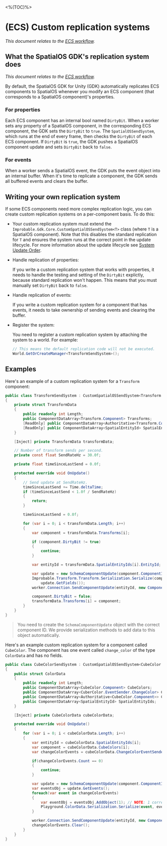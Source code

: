 <%(TOC)%>
# (ECS) Custom replication systems
 _This document relates to the [ECS workflow]({{urlRoot}}/content/intro-workflows-spatialos-entities)._

## What the SpatialOS GDK's replication system does
 _This document relates to the [ECS workflow]({{urlRoot}}/content/intro-workflows-spatialos-entities)._

By default, the SpatialOS GDK for Unity (GDK) automatically replicates ECS components to SpatialOS whenever you modify an ECS component (that corresponds to a SpatialOS component)'s properties.

### For properties

Each ECS component has an internal bool named `DirtyBit`. When a worker sets any property of a SpatialOS component, in the corresponding ECS component, the GDK sets the `DirtyBit` to `true`. The `SpatialOSSendSystem`, which runs at the end of every frame, then checks the `DirtyBit` of each ECS component. If `DirtyBit` is `true`, the GDK pushes a SpatialOS component update and sets `DirtyBit` back to `false`.

### For events

When a worker sends a SpatialOS event, the GDK puts the event object into an internal buffer. When it's time to replicate a component, the GDK sends all buffered events and clears the buffer.

## Writing your own replication system

If some ECS components need more complex replication logic, you can create custom replication systems on a per-component basis. To do this:

* Your custom replication system must extend the `Improbable.Gdk.Core.CustomSpatialOSSendSystem<T>` class (where `T` is a SpatialOS component). Note that this disables the standard replication for `T` and ensures the system runs at the correct point in the update lifecycle. For more information about the update lifecycle see [System Update Order]({{urlRoot}}/content/ecs/system-update-order).

* Handle replication of properties:

    If you write a custom replication system that works with properties, it needs to handle the testing and setting of the `DirtyBit` explictly, because standard replication won't happen. This means that you must manually set `DirtyBit` back to `false`.

* Handle replication of events:

    If you write a custom replication system for a component that has events, it needs to take ownership of sending events and clearing the buffer.

* Register the system:

    You need to register a custom replication system by attaching the system to a world. For example:

    ```csharp
    // This means the default replication code will not be executed.
    World.GetOrCreateManager<TransformSendSystem>();
    ```

## Examples

Here's an example of a custom replication system for a `Transform` component:

```csharp
public class TransformSendSystem : CustomSpatialOSSendSystem<Transform.Component>
{
    private struct TransformData
    {
        public readonly int Length;
        public ComponentDataArray<Transform.Component> Transforms;
        [ReadOnly] public ComponentDataArray<Authoritative<Transform.Component>> TransformAuthority;
        [ReadOnly] public ComponentDataArray<SpatialEntityId> SpatialEntityIds;
    }

    [Inject] private TransformData transformData;

    // Number of transform sends per second.
    private const float SendRateHz = 30.0f;

    private float timeSinceLastSend = 0.0f;

    protected override void OnUpdate()
    {
        // Send update at SendRateHz.
        timeSinceLastSend += Time.deltaTime;
        if (timeSinceLastSend < 1.0f / SendRateHz)
        {
            return;
        }

        timeSinceLastSend = 0.0f;

        for (var i = 0; i < transformData.Length; i++)
        {
            var component = transformData.Transforms[i];

            if (component.DirtyBit != true)
            {
                continue;
            }

            var entityId = transformData.SpatialEntityIds[i].EntityId;

            var update = new SchemaComponentUpdate(component.ComponentId);
            Improbable.Transform.Transform.Serialization.Serialize(component,
                update.GetFields());
            worker.Connection.SendComponentUpdate(entityId, new ComponentUpdate(update));

            component.DirtyBit = false;
            transformData.Transforms[i] = component;
        }
    }
}
```

> You need to create the `SchemaComponentUpdate` object with the correct component ID. We provide serialization methods to add data to this object automatically.

Here's an example custom replication system for a component called `CubeColor`. The component has one event called `change_color` of the type `ColorData` and has no fields.

```csharp
public class CubeColorSendSystem : CustomSpatialOSSendSystem<CubeColor.Component>
{
    public struct ColorData
    {
        public readonly int Length;
        public ComponentDataArray<CubeColor.Component> CubeColors;
        public ComponentDataArray<CuberColor.EventSender.ChangeColor> ChangeColorEventSenders;
        public ComponentDataArray<Authoritative<CubeColor.Component>> CubeColorAuthority;
        public ComponentDataArray<SpatialEntityId> SpatialEntityIds;
    }

    [Inject] private CubeColorData cubeColorData;

    protected override void OnUpdate()
    {
        for (var i = 0; i < cubeColorData.Length; i++)
        {
            var entityId = cubeColorData.SpatialEntityIds[i];
            var component = cubeColorData.CubeColors[i];
            var changeColorEvents = cubeColorData.ChangeColorEventSenders[i].Events;

            if(changeColorEvents.Count == 0)
            {
                continue;
            }

            var update = new SchemaComponentUpdate(component.ComponentId);
            var eventsObj = update.GetEvents();
            foreach(var event in changeColorEvents)
            {
                var eventObj = eventsObj.AddObject(1); // NOTE: 1 corresponds to the event index in schema.
                Playground.ColorData.Serialization.Serialize(event, eventObj)
            }

            worker.Connection.SendComponentUpdate(entityId, new ComponentUpdate(update));
            changeColorEvents.Clear();
        }
    }
}
```
